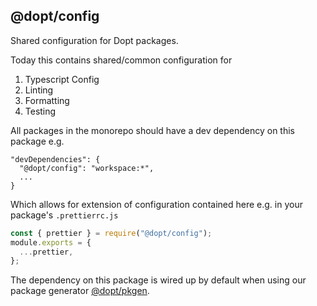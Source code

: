 ## @dopt/config

Shared configuration for Dopt packages.

Today this contains shared/common configuration for

1. Typescript Config
1. Linting
1. Formatting
1. Testing

All packages in the monorepo should have a dev dependency on
this package e.g.

```
"devDependencies": {
  "@dopt/config": "workspace:*",
  ...
}
```

Which allows for extension of configuration contained here e.g. in your package's `.prettierrc.js`

```typescript
const { prettier } = require("@dopt/config");
module.exports = {
  ...prettier,
};
```

The dependency on this package is wired up by default when using our package generator [@dopt/pkgen](../pkgen).
